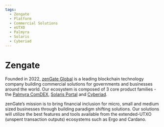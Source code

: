 ```yaml
---
tags:
  - Zengate
  - Platform
  - Commercial Solutions
  - eUTXO
  - Palmyra
  - Solaris
  - Cyberiad
---
```


# Zengate

Founded in 2022, [zenGate Global](https://www.zengate.global/) is a leading blockchain technology company building commercial solutions for governments and businesses around the world.  Our ecosystem is composed of 3 core product families - the [Palmyra ComDEX](palmyra.md), [Solaris Portal](solaris.md) and [Cyberiad](cyberaid.md).

zenGate’s mission is to bring financial inclusion for micro, small and medium sized businesses through building paradigm shifting solutions. Our solutions will utilize the best features and tools available from the extended-UTXO (unspent transaction outputs) ecosystems such as Ergo and Cardano.
